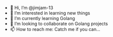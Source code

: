 - 👋 Hi, I’m @jimjam-13
- 👀 I’m interested in learning new things
- 🌱 I’m currently learning Golang
- 💞️ I’m looking to collaborate on Golang projects
- 📫 How to reach me: Catch me if you can...

<!---
jimjam-13/jimjam-13 is a ✨ special ✨ repository because its `README.md` (this file) appears on your GitHub profile.
You can click the Preview link to take a look at your changes.
--->
